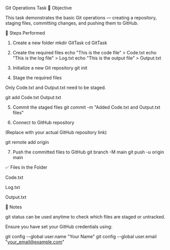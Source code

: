 Git Operations Task
📘 Objective

This task demonstrates the basic Git operations — creating a repository, staging files, committing changes, and pushing them to GitHub.

🧩 Steps Performed
1. Create a new folder
mkdir GitTask
cd GitTask

2. Create the required files
echo "This is the code file" > Code.txt
echo "This is the log file" > Log.txt
echo "This is the output file" > Output.txt

3. Initialize a new Git repository
git init

4. Stage the required files

Only Code.txt and Output.txt need to be staged.

git add Code.txt Output.txt

5. Commit the staged files
git commit -m "Added Code.txt and Output.txt files"

6. Connect to GitHub repository

(Replace <your-repo-url> with your actual GitHub repository link)

git remote add origin <your-repo-url>

7. Push the committed files to GitHub
git branch -M main
git push -u origin main

✅ Files in the Folder

Code.txt

Log.txt

Output.txt

🧠 Notes

git status can be used anytime to check which files are staged or untracked.

Ensure you have set your GitHub credentials using:

git config --global user.name "Your Name"
git config --global user.email "your_email@example.com"
